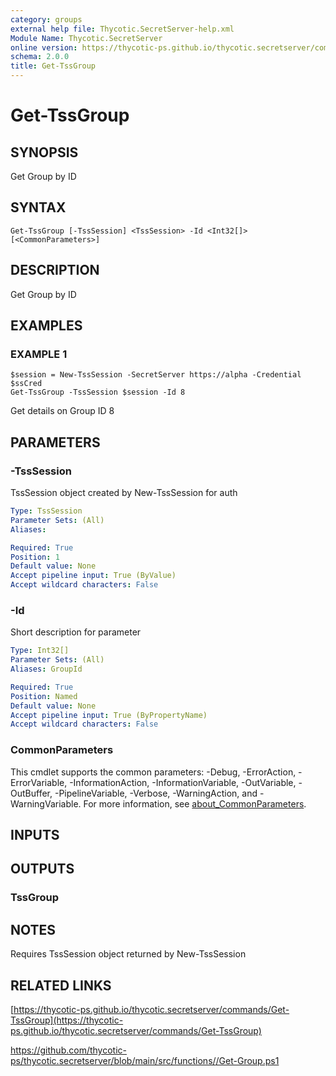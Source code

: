 ```yaml
---
category: groups
external help file: Thycotic.SecretServer-help.xml
Module Name: Thycotic.SecretServer
online version: https://thycotic-ps.github.io/thycotic.secretserver/commands/Get-TssGroup
schema: 2.0.0
title: Get-TssGroup
---
```


# Get-TssGroup

## SYNOPSIS
Get Group by ID

## SYNTAX

```
Get-TssGroup [-TssSession] <TssSession> -Id <Int32[]> [<CommonParameters>]
```

## DESCRIPTION
Get Group by ID

## EXAMPLES

### EXAMPLE 1
```
$session = New-TssSession -SecretServer https://alpha -Credential $ssCred
Get-TssGroup -TssSession $session -Id 8
```

Get details on Group ID 8

## PARAMETERS

### -TssSession
TssSession object created by New-TssSession for auth

```yaml
Type: TssSession
Parameter Sets: (All)
Aliases:

Required: True
Position: 1
Default value: None
Accept pipeline input: True (ByValue)
Accept wildcard characters: False
```

### -Id
Short description for parameter

```yaml
Type: Int32[]
Parameter Sets: (All)
Aliases: GroupId

Required: True
Position: Named
Default value: None
Accept pipeline input: True (ByPropertyName)
Accept wildcard characters: False
```

### CommonParameters
This cmdlet supports the common parameters: -Debug, -ErrorAction, -ErrorVariable, -InformationAction, -InformationVariable, -OutVariable, -OutBuffer, -PipelineVariable, -Verbose, -WarningAction, and -WarningVariable. For more information, see [about_CommonParameters](http://go.microsoft.com/fwlink/?LinkID=113216).

## INPUTS

## OUTPUTS

### TssGroup
## NOTES
Requires TssSession object returned by New-TssSession

## RELATED LINKS

[https://thycotic-ps.github.io/thycotic.secretserver/commands/Get-TssGroup](https://thycotic-ps.github.io/thycotic.secretserver/commands/Get-TssGroup)

[https://github.com/thycotic-ps/thycotic.secretserver/blob/main/src/functions/<folder>/Get-Group.ps1](https://github.com/thycotic-ps/thycotic.secretserver/blob/main/src/functions/<folder>/Get-Group.ps1)

